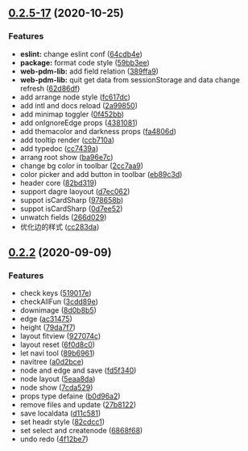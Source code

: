 ## [0.2.5-17](https://github.com/lusess123/web-pdm/compare/0.2.2...0.2.5-17) (2020-10-25)


### Features

* **eslint:** change eslint conf ([64cdb4e](https://github.com/lusess123/web-pdm/commit/64cdb4e1599302a1f7d7f7454a64bb1127a2d5e6))
* **package:** format code style ([59bb3ee](https://github.com/lusess123/web-pdm/commit/59bb3ee449a25bec9daf33dc43483eca6cafc3fd))
* **web-pdm-lib:** add field relation ([389ffa9](https://github.com/lusess123/web-pdm/commit/389ffa913e1f4a65790b790d88994e7f6c2ed504))
* **web-pdm-lib:** quit get data from  sessionStorage and data change refresh ([62d86df](https://github.com/lusess123/web-pdm/commit/62d86df0a41a4a6c59933f551b81a276f42bd0cf))
* add arrange node style ([fc617dc](https://github.com/lusess123/web-pdm/commit/fc617dc511f8f57c0156e52676a4f48c0c5c48eb))
* add intl and docs reload ([2a99850](https://github.com/lusess123/web-pdm/commit/2a9985027ad6ad14ba574b237667fda1d45ae033))
* add minimap toggler ([0f452bb](https://github.com/lusess123/web-pdm/commit/0f452bbdc1f5d2c75dd5b154c169b46e15b32c8d))
* add onIgnoreEdge props ([4381081](https://github.com/lusess123/web-pdm/commit/4381081e664aaaf8efbbbb30aaf423e10c45d53c))
* add themacolor and darkness props ([fa4806d](https://github.com/lusess123/web-pdm/commit/fa4806d2895dc3cbf6142614f926ef2b2d5eee44))
* add tooltip render ([ccb710a](https://github.com/lusess123/web-pdm/commit/ccb710a4d3c4cedea3ce7d99dde662757da646fc))
* add typedoc ([cc7439a](https://github.com/lusess123/web-pdm/commit/cc7439aa56e697448d41f12bc7fb08b10338afd9))
* arrang root show ([ba96e7c](https://github.com/lusess123/web-pdm/commit/ba96e7c582052f3acdc8922a18b17e0a598fa84f))
* change bg color in toolbar ([2cc7aa9](https://github.com/lusess123/web-pdm/commit/2cc7aa95e2150d3597b8c8330697b2a6147750fb))
* color picker and add button in toolbar ([eb89c3d](https://github.com/lusess123/web-pdm/commit/eb89c3d0ac3f19fb328bee98e5133eef761e6567))
* header core ([82bd319](https://github.com/lusess123/web-pdm/commit/82bd319779713476ce5f750c9f7da2acba749429))
* support dagre laoyout ([d7ec062](https://github.com/lusess123/web-pdm/commit/d7ec06217e17807f924089e5bcc2f1a69e93c7f4))
* suppot isCardSharp ([978658b](https://github.com/lusess123/web-pdm/commit/978658b39fd9c12a7283ef09a203b6496e72a293))
* suppot isCardSharp ([0d7ee52](https://github.com/lusess123/web-pdm/commit/0d7ee529a2c018fe87a64c6163bf84b216782b4d))
* unwatch fields ([266d029](https://github.com/lusess123/web-pdm/commit/266d029cac925b01ce35631ee348d5ab999f4cfc))
* 优化边的样式 ([cc283da](https://github.com/lusess123/web-pdm/commit/cc283da5e325fde14063569ad6f1f94d7d4e7ddd))



## [0.2.2](https://github.com/lusess123/web-pdm/compare/a0d2bce1181828246084fea516dc8c0706d56c4a...0.2.2) (2020-09-09)


### Features

* check keys ([519017e](https://github.com/lusess123/web-pdm/commit/519017e6e7e16e72fa1f62af642608b63514277c))
* checkAllFun ([3cdd89e](https://github.com/lusess123/web-pdm/commit/3cdd89e080fed4664765dc248fd7b8b63c1e6163))
* downimage ([8d0b8b5](https://github.com/lusess123/web-pdm/commit/8d0b8b53898025e7499e06ce74565a1af5523c45))
* edge ([ac31475](https://github.com/lusess123/web-pdm/commit/ac3147501e54dd583e2a1bafc953f1304645485b))
* height ([79da7f7](https://github.com/lusess123/web-pdm/commit/79da7f72fc593c1e88f1b7b7bbfb54a4907ad422))
* layout fitview ([927074c](https://github.com/lusess123/web-pdm/commit/927074c8e9f4164e39fc784e53a5fe90d1c28887))
* layout reset ([6f0d8c0](https://github.com/lusess123/web-pdm/commit/6f0d8c064964836101344be4f56ab7d844c3017c))
* let navi tool ([89b6961](https://github.com/lusess123/web-pdm/commit/89b6961d5040207a9dd85726bacfb8edd060e0f1))
* navitree ([a0d2bce](https://github.com/lusess123/web-pdm/commit/a0d2bce1181828246084fea516dc8c0706d56c4a))
* node and edge and save ([fd5f340](https://github.com/lusess123/web-pdm/commit/fd5f340706f48571646f015477d9344faac6c672))
* node layout ([5eaa8da](https://github.com/lusess123/web-pdm/commit/5eaa8da3cc3c0e16e5d0703b3fd603ed3fcc9f3c))
* node show ([7cda529](https://github.com/lusess123/web-pdm/commit/7cda529f36a422096d6796d44be71504e494ef66))
* props type  defaine ([b0d96a2](https://github.com/lusess123/web-pdm/commit/b0d96a2ed47bcfd458d7a7685df847403537bfb3))
* remove files and update ([27b8122](https://github.com/lusess123/web-pdm/commit/27b81227bb94ecf9b6fd5f83f9b5d6de9c34a88f))
* save localdata ([d11c581](https://github.com/lusess123/web-pdm/commit/d11c581f07a36e8b65164b6612e2705487bb579e))
* set headr style ([82cdcc1](https://github.com/lusess123/web-pdm/commit/82cdcc13500527189afa6a6fc09e22e9c2cf6650))
* set select and createnode ([6868f68](https://github.com/lusess123/web-pdm/commit/6868f680576aa2561ee8fb58ec6694691f013db4))
* undo redo ([4f12be7](https://github.com/lusess123/web-pdm/commit/4f12be78140587ed5ad63efaed9354da8594463e))



